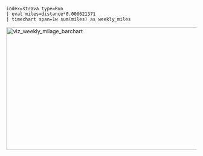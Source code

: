 ```splunk-spl
index=strava type=Run
| eval miles=distance*0.000621371
| timechart span=1w sum(miles) as weekly_miles
```
<img width="926" height="324" alt="viz_weekly_milage_barchart" src="https://github.com/user-attachments/assets/a117569b-de2e-443b-a9a5-f59b740e5e0d" />
